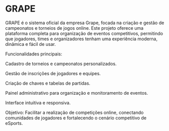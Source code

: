 # GRAPE

GRAPE é o sistema oficial da empresa Grape, focada na criação e gestão de campeonatos e torneios de jogos online.
Este projeto oferece uma plataforma completa para organização de eventos competitivos, permitindo que jogadores, times e organizadores tenham uma experiência moderna, dinâmica e fácil de usar.

Funcionalidades principais:

Cadastro de torneios e campeonatos personalizados.

Gestão de inscrições de jogadores e equipes.

Criação de chaves e tabelas de partidas.

Painel administrativo para organização e monitoramento de eventos.

Interface intuitiva e responsiva.

Objetivo:
Facilitar a realização de competições online, conectando comunidades de jogadores e fortalecendo o cenário competitivo de eSports.

